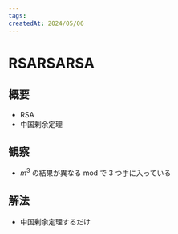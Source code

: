 ```yaml
---
tags:
createdAt: 2024/05/06
---
```


# RSARSARSA

## 概要

* RSA
* 中国剰余定理

## 観察

* $m^3$ の結果が異なる mod で 3 つ手に入っている

## 解法

* 中国剰余定理するだけ
